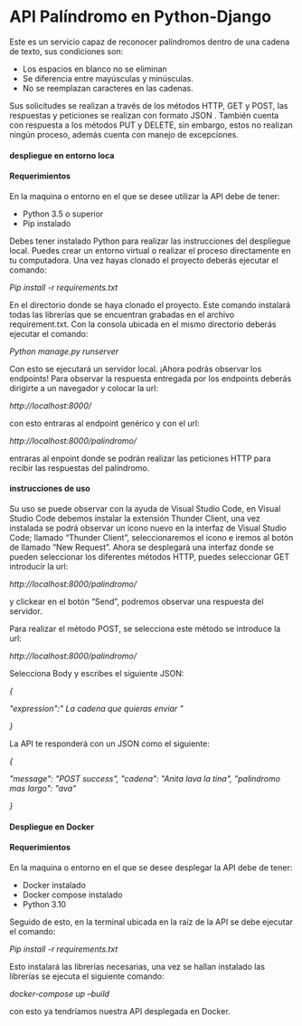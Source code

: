 # API Palíndromo en Python-Django

Este es un servicio capaz de reconocer palíndromos dentro de una cadena de texto, sus condiciones son:
- Los espacios en blanco no se eliminan
- Se diferencia entre mayúsculas y minúsculas.
- No se reemplazan caracteres en las cadenas.

Sus solicitudes se realizan a través de los métodos HTTP, GET y POST, las respuestas y peticiones se realizan con formato JSON . También cuenta con respuesta a los métodos PUT y DELETE, sin embargo, estos no realizan ningún proceso, además cuenta con manejo de excepciones.

#### despliegue en entorno loca

#### Requerimientos

En la maquina o entorno en el que se desee utilizar la API debe de tener:

- Python 3.5 o superior
- Pip instalado 


Debes tener instalado Python para realizar las instrucciones del despliegue local.
Puedes crear un entorno virtual o realizar el proceso directamente en tu computadora. Una vez hayas clonado el proyecto deberás ejecutar el comando: 

*Pip install -r requirements.txt*

En el directorio donde se haya clonado el proyecto.
Este comando instalará todas las librerías que se encuentran grabadas en el archivo requirement.txt.
Con la consola ubicada en el mismo directorio deberás ejecutar el comando:

*Python manage.py runserver*

Con esto se ejecutará un servidor local. ¡Ahora podrás observar los endpoints!
Para observar la respuesta entregada por los endpoints deberás dirigirte a un 
navegador y colocar la url:

*http://localhost:8000/*

con esto entraras al endpoint genérico y con el url:

*http://localhost:8000/palindromo/*

entraras al enpoint donde se podrán realizar las peticiones HTTP para recibir las respuestas del palíndromo.


#### instrucciones de uso
Su uso se puede observar con la ayuda de Visual Studio Code, en Visual Studio Code debemos instalar la extensión Thunder Client, una vez instalada se podrá observar un icono nuevo en la interfaz de Visual Studio Code; llamado “Thunder Client”, seleccionaremos el icono e iremos al botón de llamado “New Request”. Ahora se desplegará una interfaz donde se pueden seleccionar los diferentes métodos HTTP, puedes seleccionar GET introducir la url:

*http://localhost:8000/palindromo/*

y clickear en el botón “Send”, podremos observar una respuesta del servidor.

Para realizar el método POST, se selecciona este método se introduce la url:

*http://localhost:8000/palindromo/*

Selecciona Body y escribes el siguiente JSON:

*{*

  *"expression":" La cadena que quieras enviar  "*
  
*}*

La API te responderá con un JSON como el siguiente:

*{*

  *"message": "POST success",*
  *"cadena": "Anita lava la tina",*
  *"palindromo mas largo": "ava"*
  
*}*

#### Despliegue en Docker

#### Requerimientos
En la maquina o entorno en el que se desee desplegar la API debe de tener:
- Docker instalado
- Docker compose instalado
- Python 3.10

Seguido de esto, en la terminal ubicada en la raíz de la API se debe ejecutar el comando:

*Pip install -r requirements.txt*

Esto instalará las librerías necesarias, una vez se hallan instalado las librerías se ejecuta el siguiente comando:

*docker-compose up –build*

con esto ya tendríamos nuestra API desplegada en Docker.